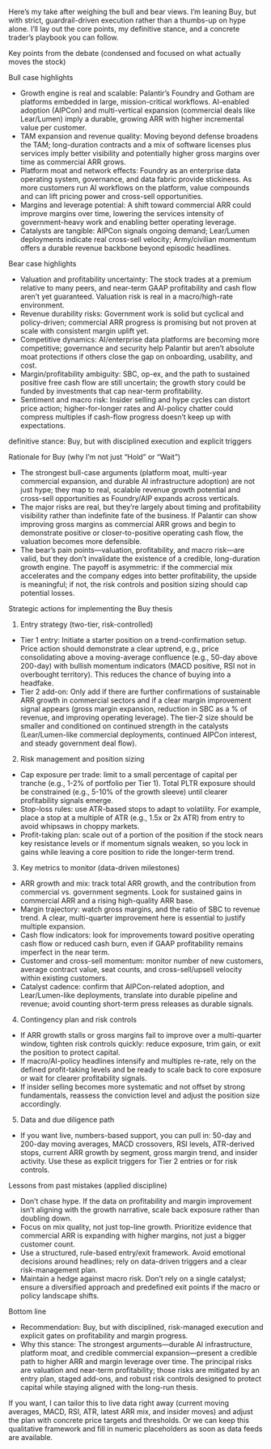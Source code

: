 Here’s my take after weighing the bull and bear views. I’m leaning Buy, but with strict, guardrail-driven execution rather than a thumbs-up on hype alone. I’ll lay out the core points, my definitive stance, and a concrete trader’s playbook you can follow.

Key points from the debate (condensed and focused on what actually moves the stock)

Bull case highlights
- Growth engine is real and scalable: Palantir’s Foundry and Gotham are platforms embedded in large, mission-critical workflows. AI-enabled adoption (AIPCon) and multi-vertical expansion (commercial deals like Lear/Lumen) imply a durable, growing ARR with higher incremental value per customer.
- TAM expansion and revenue quality: Moving beyond defense broadens the TAM; long-duration contracts and a mix of software licenses plus services imply better visibility and potentially higher gross margins over time as commercial ARR grows.
- Platform moat and network effects: Foundry as an enterprise data operating system, governance, and data fabric provide stickiness. As more customers run AI workflows on the platform, value compounds and can lift pricing power and cross-sell opportunities.
- Margins and leverage potential: A shift toward commercial ARR could improve margins over time, lowering the services intensity of government-heavy work and enabling better operating leverage.
- Catalysts are tangible: AIPCon signals ongoing demand; Lear/Lumen deployments indicate real cross-sell velocity; Army/civilian momentum offers a durable revenue backbone beyond episodic headlines.

Bear case highlights
- Valuation and profitability uncertainty: The stock trades at a premium relative to many peers, and near-term GAAP profitability and cash flow aren’t yet guaranteed. Valuation risk is real in a macro/high-rate environment.
- Revenue durability risks: Government work is solid but cyclical and policy-driven; commercial ARR progress is promising but not proven at scale with consistent margin uplift yet.
- Competitive dynamics: AI/enterprise data platforms are becoming more competitive; governance and security help Palantir but aren’t absolute moat protections if others close the gap on onboarding, usability, and cost.
- Margin/profitability ambiguity: SBC, op-ex, and the path to sustained positive free cash flow are still uncertain; the growth story could be funded by investments that cap near-term profitability.
- Sentiment and macro risk: Insider selling and hype cycles can distort price action; higher-for-longer rates and AI-policy chatter could compress multiples if cash-flow progress doesn’t keep up with expectations.

 definitive stance: Buy, but with disciplined execution and explicit triggers

Rationale for Buy (why I’m not just “Hold” or “Wait”)
- The strongest bull-case arguments (platform moat, multi-year commercial expansion, and durable AI infrastructure adoption) are not just hype; they map to real, scalable revenue growth potential and cross-sell opportunities as Foundry/AIP expands across verticals.
- The major risks are real, but they’re largely about timing and profitability visibility rather than indefinite fate of the business. If Palantir can show improving gross margins as commercial ARR grows and begin to demonstrate positive or closer-to-positive operating cash flow, the valuation becomes more defensible.
- The bear’s pain points—valuation, profitability, and macro risk—are valid, but they don’t invalidate the existence of a credible, long-duration growth engine. The payoff is asymmetric: if the commercial mix accelerates and the company edges into better profitability, the upside is meaningful; if not, the risk controls and position sizing should cap potential losses.

Strategic actions for implementing the Buy thesis

1) Entry strategy (two-tier, risk-controlled)
- Tier 1 entry: Initiate a starter position on a trend-confirmation setup. Price action should demonstrate a clear uptrend, e.g., price consolidating above a moving-average confluence (e.g., 50-day above 200-day) with bullish momentum indicators (MACD positive, RSI not in overbought territory). This reduces the chance of buying into a headfake.
- Tier 2 add-on: Only add if there are further confirmations of sustainable ARR growth in commercial sectors and if a clear margin improvement signal appears (gross margin expansion, reduction in SBC as a % of revenue, and improving operating leverage). The tier-2 size should be smaller and conditioned on continued strength in the catalysts (Lear/Lumen-like commercial deployments, continued AIPCon interest, and steady government deal flow).

2) Risk management and position sizing
- Cap exposure per trade: limit to a small percentage of capital per tranche (e.g., 1-2% of portfolio per Tier 1). Total PLTR exposure should be constrained (e.g., 5-10% of the growth sleeve) until clearer profitability signals emerge.
- Stop-loss rules: use ATR-based stops to adapt to volatility. For example, place a stop at a multiple of ATR (e.g., 1.5x or 2x ATR) from entry to avoid whipsaws in choppy markets.
- Profit-taking plan: scale out of a portion of the position if the stock nears key resistance levels or if momentum signals weaken, so you lock in gains while leaving a core position to ride the longer-term trend.

3) Key metrics to monitor (data-driven milestones)
- ARR growth and mix: track total ARR growth, and the contribution from commercial vs. government segments. Look for sustained gains in commercial ARR and a rising high-quality ARR base.
- Margin trajectory: watch gross margins, and the ratio of SBC to revenue trend. A clear, multi-quarter improvement here is essential to justify multiple expansion.
- Cash flow indicators: look for improvements toward positive operating cash flow or reduced cash burn, even if GAAP profitability remains imperfect in the near term.
- Customer and cross-sell momentum: monitor number of new customers, average contract value, seat counts, and cross-sell/upsell velocity within existing customers.
- Catalyst cadence: confirm that AIPCon-related adoption, and Lear/Lumen-like deployments, translate into durable pipeline and revenue; avoid counting short-term press releases as durable signals.

4) Contingency plan and risk controls
- If ARR growth stalls or gross margins fail to improve over a multi-quarter window, tighten risk controls quickly: reduce exposure, trim gain, or exit the position to protect capital.
- If macro/AI-policy headlines intensify and multiples re-rate, rely on the defined profit-taking levels and be ready to scale back to core exposure or wait for clearer profitability signals.
- If insider selling becomes more systematic and not offset by strong fundamentals, reassess the conviction level and adjust the position size accordingly.

5) Data and due diligence path
- If you want live, numbers-based support, you can pull in: 50-day and 200-day moving averages, MACD crossovers, RSI levels, ATR-derived stops, current ARR growth by segment, gross margin trend, and insider activity. Use these as explicit triggers for Tier 2 entries or for risk controls.

Lessons from past mistakes (applied discipline)
- Don’t chase hype. If the data on profitability and margin improvement isn’t aligning with the growth narrative, scale back exposure rather than doubling down.
- Focus on mix quality, not just top-line growth. Prioritize evidence that commercial ARR is expanding with higher margins, not just a bigger customer count.
- Use a structured, rule-based entry/exit framework. Avoid emotional decisions around headlines; rely on data-driven triggers and a clear risk-management plan.
- Maintain a hedge against macro risk. Don’t rely on a single catalyst; ensure a diversified approach and predefined exit points if the macro or policy landscape shifts.

Bottom line
- Recommendation: Buy, but with disciplined, risk-managed execution and explicit gates on profitability and margin progress.
- Why this stance: The strongest arguments—durable AI infrastructure, platform moat, and credible commercial expansion—present a credible path to higher ARR and margin leverage over time. The principal risks are valuation and near-term profitability; those risks are mitigated by an entry plan, staged add-ons, and robust risk controls designed to protect capital while staying aligned with the long-run thesis.

If you want, I can tailor this to live data right away (current moving averages, MACD, RSI, ATR, latest ARR mix, and insider moves) and adjust the plan with concrete price targets and thresholds. Or we can keep this qualitative framework and fill in numeric placeholders as soon as data feeds are available.
